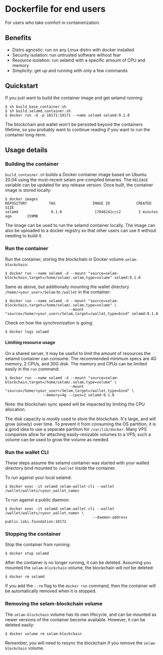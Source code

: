 # Dockerfile for end users

For users who take comfort in containerization.

## Benefits

- Distro agnostic: run on any Linux distro with docker installed
- Security isolation: run untrusted software without fear
- Resource isolation: run selamd with a specific amount of CPU and memory
- Simplicity: get up and running with only a few commands

## Quickstart

If you just want to build the container image and get selamd running:

```
$ sh build_base_container.sh
$ sh build_selamd_container.sh
$ docker run -d -p 18171:18171 --name selamd selamd:9.1.0
```

The blockchain and wallet won't be persisted beyond the containers lifetime, so you probably want to continue reading if
you want to run the container long-term.

## Usage details

### Building the container

`build_container.sh` builds a Docker container image based on Ubuntu 20.04 using the most-recent selam pre-compiled binaries.
The `RELEASE` variable can be updated for any release version. Once built, the container image is stored locally:

```
$ docker images
REPOSITORY          TAG                 IMAGE ID            CREATED             SIZE
selamd               9.1.0               17046241ccc2        3 minutes ago       159MB
```

The image can be used to run the selamd container locally. The image can also be uploaded to a docker registry so that
other users can use it without needing to build it.

### Run the container

Run the container, storing the blockchain in Docker volume `selam-blockchain`:

`$ docker run --name selamd -d --mount "source=selam-blockchain,target=/home/selam/.selam,type=volume" selamd:9.1.0`

Same as above, but additionally mounting the wallet directory `/home/<your_user>/Selam` to `/wallet` in the container:

```
$ docker run --name selamd -d --mount "source=selam-blockchain,target=/home/selam/.selam,type=volume" \
                             --mount "source=/home/<your_user>/Selam,target=/wallet,type=bind" selamd:9.1.0
```

Check on how the synchronization is going:

```
$ docker logs selamd
```

#### Limiting resource usage

On a shared server, it may be useful to limit the amount of resources the selamd container can consume. The recommended minimum
specs are 4G memory, 2 CPUs, and 30G disk. The memory and CPUs can be limited easily in the `run` command:

```
$ docker run --name selamd -d --mount "source=selam-blockchain,target=/home/selam/.selam,type=volume" \
                             --mount "source=/home/<your_user>/Selam,target=/wallet,type=bind" \
			     --memory=4g --cpus=2 selamd:9.1.0
```

Note: the blockchain sync speed will be impacted by limiting the CPU allocation.

The disk capacity is mostly used to store the blockchain. It's large, and will grow (slowly) over time. To prevent it from consuming
the OS partition, it is a good idea to use a separate partition for `/var/lib/docker`. Many VPS companies allow for attaching
easily-resizable volumes to a VPS; such a volume can be used to grow the volume as needed.

### Run the wallet CLI

These steps assume the selamd container was started with your walled directory bind mounted to `/wallet` inside the container.

To run against your local selamd:

`$ docker exec -it selamd selam-wallet-cli --wallet /wallet/wallets/<your_wallet_name>`

To run against a public daemon:

```
$ docker exec -it selamd selam-wallet-cli --wallet /wallet/wallets/<your_wallet_name> \
                                        --daemon-address public.loki.foundation:18172
```

### Stopping the container

Stop the container from running:

```
$ docker stop selamd
```

After the container is no longer running, it can be deleted. Assuming you mounted the `selam-blockchain` volume, the
blockchain will *not* be deleted:

```
$ docker rm selamd
```

If you add the `--rm` flag to the `docker run` command, then the container will be automatically removed when it is stopped.

### Removing the selam-blockchain volume

The `selam-blockchain` volume has its own lifecycle, and can be mounted as newer versions of the container become available.
However, it can be deleted easily:

```
$ docker volume rm selam-blockchain
```

Remember, you will need to resync the blockchain if you remove the `selam-blockchain` volume.
